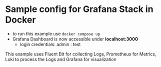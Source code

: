 # Sample config for Grafana Stack in Docker
- to run this example use `docker compose up`
- Grafana Dashboard is now accessible under **localhost:3000**
    - login credentials: admin : test

This example uses Fluent Bit for collecting Logs, Prometheus for Metrics, Loki to process the Logs and Grafana for visualization
